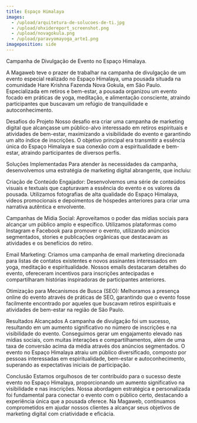 ```yaml
---
title: Espaço Himalaya
images:
  - /upload/arquitetura-de-solucoes-de-ti.jpg
  - /upload/ohxidereport_screenshot.png
  - /upload/novagokula.png
  - /upload/paravyomayoga_arte1.png
imageposition: side
---
```

Campanha de Divulgação de Evento no Espaço Himalaya.

A Magaweb teve o prazer de trabalhar na campanha de divulgação de um evento especial realizado no Espaço Himalaya, uma pousada situada na comunidade Hare Krishna Fazenda Nova Gokula, em São Paulo. Especializada em retiros e bem-estar, a pousada organizou um evento focado em práticas de yoga, meditação, e alimentação consciente, atraindo participantes que buscavam um refúgio de tranquilidade e autoconhecimento.

Desafios do Projeto
Nosso desafio era criar uma campanha de marketing digital que alcançasse um público-alvo interessado em retiros espirituais e atividades de bem-estar, maximizando a visibilidade do evento e garantindo um alto índice de inscrições. O objetivo principal era transmitir a essência única do Espaço Himalaya e sua conexão com a espiritualidade e bem-estar, atraindo participantes de diversos perfis.

Soluções Implementadas
Para atender às necessidades da campanha, desenvolvemos uma estratégia de marketing digital abrangente, que incluiu:

Criação de Conteúdo Engajador: Desenvolvemos uma série de conteúdos visuais e textuais que capturavam a essência do evento e os valores da pousada. Utilizamos fotografias de alta qualidade do Espaço Himalaya, vídeos promocionais e depoimentos de hóspedes anteriores para criar uma narrativa autêntica e envolvente.

Campanhas de Mídia Social: Aproveitamos o poder das mídias sociais para alcançar um público amplo e específico. Utilizamos plataformas como Instagram e Facebook para promover o evento, utilizando anúncios segmentados, stories e publicações orgânicas que destacavam as atividades e os benefícios do retiro.

Email Marketing: Criamos uma campanha de email marketing direcionada para listas de contatos existentes e novos assinantes interessados em yoga, meditação e espiritualidade. Nossos emails destacaram detalhes do evento, ofereceram incentivos para inscrições antecipadas e compartilharam histórias inspiradoras de participantes anteriores.

Otimização para Mecanismos de Busca (SEO): Melhoramos a presença online do evento através de práticas de SEO, garantindo que o evento fosse facilmente encontrado por aqueles que buscavam retiros espirituais e atividades de bem-estar na região de São Paulo.

Resultados Alcançados
A campanha de divulgação foi um sucesso, resultando em um aumento significativo no número de inscrições e na visibilidade do evento. Conseguimos gerar um engajamento elevado nas mídias sociais, com muitas interações e compartilhamentos, além de uma taxa de conversão acima da média através dos anúncios segmentados. O evento no Espaço Himalaya atraiu um público diversificado, composto por pessoas interessadas em espiritualidade, bem-estar e autoconhecimento, superando as expectativas iniciais de participação.

Conclusão
Estamos orgulhosos de ter contribuído para o sucesso deste evento no Espaço Himalaya, proporcionando um aumento significativo na visibilidade e nas inscrições. Nossa abordagem estratégica e personalizada foi fundamental para conectar o evento com o público certo, destacando a experiência única que a pousada oferece. Na Magaweb, continuamos comprometidos em ajudar nossos clientes a alcançar seus objetivos de marketing digital com criatividade e eficácia.